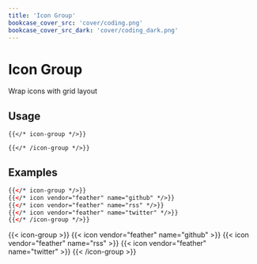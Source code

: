 ```yaml
---
title: 'Icon Group'
bookcase_cover_src: 'cover/coding.png'
bookcase_cover_src_dark: 'cover/coding_dark.png'
---
```


# Icon Group

Wrap icons with grid layout

## Usage

```
{{</* icon-group */>}}

{{</* /icon-group */>}}
```

## Examples

```html
{{</* icon-group */>}}
{{</* icon vendor="feather" name="github" */>}}
{{</* icon vendor="feather" name="rss" */>}}
{{</* icon vendor="feather" name="twitter" */>}}
{{</* /icon-group */>}}
```

{{< icon-group >}}
{{< icon vendor="feather" name="github" >}}
{{< icon vendor="feather" name="rss" >}}
{{< icon vendor="feather" name="twitter" >}}
{{< /icon-group >}}
